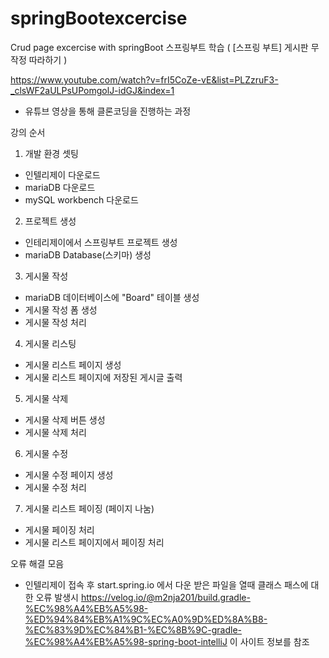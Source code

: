# springBootexcercise
Crud page excercise with springBoot
스프링부트 학습 ( [스프링 부트] 게시판 무작정 따라하기 )

https://www.youtube.com/watch?v=frI5CoZe-vE&list=PLZzruF3-_clsWF2aULPsUPomgolJ-idGJ&index=1 

- 유튜브 영상을 통해 클론코딩을 진행하는 과정

강의 순서
1) 개발 환경 셋팅
- 인텔리제이 다운로드
- mariaDB 다운로드
- mySQL workbench 다운로드

2) 프로젝트 생성
- 인테리제이에서 스프링부트 프로젝트 생성
- mariaDB Database(스키마) 생성

3) 게시물 작성
- mariaDB 데이터베이스에 "Board" 테이블 생성
- 게시물 작성 폼 생성
- 게시물 작성 처리

4) 게시물 리스팅
- 게시물 리스트 페이지 생성
- 게시물 리스트 페이지에 저장된 게시글 출력

5) 게시물 삭제
- 게시물 삭제 버튼 생성
- 게시물 삭제 처리

6) 게시물 수정
- 게시물 수정 페이지 생성
- 게시물 수정 처리

7) 게시물 리스트 페이징 (페이지 나눔)
- 게시물 페이징 처리
- 게시물 리스트 페이지에서 페이징 처리


오류 해결 모음
- 인텔리제이 접속 후 start.spring.io 에서 다운 받은 파일을 열때 클래스 패스에 
대한 오류 발생시 https://velog.io/@m2nja201/build.gradle-%EC%98%A4%EB%A5%98-%ED%94%84%EB%A1%9C%EC%A0%9D%ED%8A%B8-%EC%83%9D%EC%84%B1-%EC%8B%9C-gradle-%EC%98%A4%EB%A5%98-spring-boot-intelliJ
이 사이트 정보를 참조
